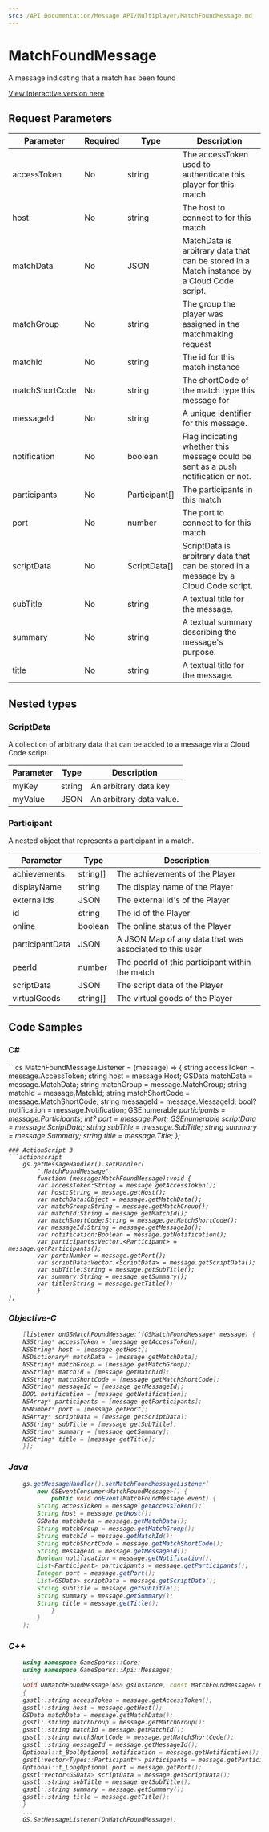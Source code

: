 ```yaml
---
src: /API Documentation/Message API/Multiplayer/MatchFoundMessage.md
---
```


# MatchFoundMessage


A message indicating that a match has been found


<a href="https://api.gamesparks.net/#matchfoundmessage" target="_gsapi">View interactive version here</a>

## Request Parameters

Parameter | Required | Type | Description
--------- | -------- | ---- | -----------
accessToken | No | string | The accessToken used to authenticate this player for this match
host | No | string | The host to connect to for this match
matchData | No | JSON | MatchData is arbitrary data that can be stored in a Match instance by a Cloud Code script.
matchGroup | No | string | The group the player was assigned in the matchmaking request
matchId | No | string | The id for this match instance
matchShortCode | No | string | The shortCode of the match type this message for
messageId | No | string | A unique identifier for this message.
notification | No | boolean | Flag indicating whether this message could be sent as a push notification or not.
participants | No | Participant[] | The participants in this match
port | No | number | The port to connect to for this match
scriptData | No | ScriptData[] | ScriptData is arbitrary data that can be stored in a message by a Cloud Code script.
subTitle | No | string | A textual title for the message.
summary | No | string | A textual summary describing the message's purpose.
title | No | string | A textual title for the message.

## Nested types

### ScriptData

A collection of arbitrary data that can be added to a message via a Cloud Code script.

Parameter | Type | Description
--------- | ---- | -----------
myKey | string | An arbitrary data key
myValue | JSON | An arbitrary data value.

### Participant

A nested object that represents a participant in a match.

Parameter | Type | Description
--------- | ---- | -----------
achievements | string[] | The achievements of the Player
displayName | string | The display name of the Player
externalIds | JSON | The external Id's of the Player
id | string | The id of the Player
online | boolean | The online status of the Player
participantData | JSON | A JSON Map of any data that was associated to this user
peerId | number | The peerId of this participant within the match
scriptData | JSON | The script data of the Player
virtualGoods | string[] | The virtual goods of the Player


## Code Samples

<h3>C#</h3>
```cs
	MatchFoundMessage.Listener = (message) => {
	string accessToken = message.AccessToken; 
	string host = message.Host; 
	GSData matchData = message.MatchData; 
	string matchGroup = message.MatchGroup; 
	string matchId = message.MatchId; 
	string matchShortCode = message.MatchShortCode; 
	string messageId = message.MessageId; 
	bool? notification = message.Notification; 
	GSEnumerable<var> participants = message.Participants; 
	int? port = message.Port; 
	GSEnumerable<GSData> scriptData = message.ScriptData; 
	string subTitle = message.SubTitle; 
	string summary = message.Summary; 
	string title = message.Title; 
	};

```
### ActionScript 3
```actionscript
	gs.getMessageHandler().setHandler(
		".MatchFoundMessage",
		function (message:MatchFoundMessage):void {
		var accessToken:String = message.getAccessToken(); 
		var host:String = message.getHost(); 
		var matchData:Object = message.getMatchData(); 
		var matchGroup:String = message.getMatchGroup(); 
		var matchId:String = message.getMatchId(); 
		var matchShortCode:String = message.getMatchShortCode(); 
		var messageId:String = message.getMessageId(); 
		var notification:Boolean = message.getNotification(); 
		var participants:Vector.<Participant> = message.getParticipants(); 
		var port:Number = message.getPort(); 
		var scriptData:Vector.<ScriptData> = message.getScriptData(); 
		var subTitle:String = message.getSubTitle(); 
		var summary:String = message.getSummary(); 
		var title:String = message.getTitle(); 
		}
);

```
### Objective-C
```objectivec
	[listener onGSMatchFoundMessage:^(GSMatchFoundMessage* message) {
	NSString* accessToken = [message getAccessToken]; 
	NSString* host = [message getHost]; 
	NSDictionary* matchData = [message getMatchData]; 
	NSString* matchGroup = [message getMatchGroup]; 
	NSString* matchId = [message getMatchId]; 
	NSString* matchShortCode = [message getMatchShortCode]; 
	NSString* messageId = [message getMessageId]; 
	BOOL notification = [message getNotification]; 
	NSArray* participants = [message getParticipants]; 
	NSNumber* port = [message getPort]; 
	NSArray* scriptData = [message getScriptData]; 
	NSString* subTitle = [message getSubTitle]; 
	NSString* summary = [message getSummary]; 
	NSString* title = [message getTitle]; 
	}];

```
### Java
```java
	gs.getMessageHandler().setMatchFoundMessageListener(
		new GSEventConsumer<MatchFoundMessage>() {
			public void onEvent(MatchFoundMessage event) {
		String accessToken = message.getAccessToken(); 
		String host = message.getHost(); 
		GSData matchData = message.getMatchData(); 
		String matchGroup = message.getMatchGroup(); 
		String matchId = message.getMatchId(); 
		String matchShortCode = message.getMatchShortCode(); 
		String messageId = message.getMessageId(); 
		Boolean notification = message.getNotification(); 
		List<Participant> participants = message.getParticipants(); 
		Integer port = message.getPort(); 
		List<GSData> scriptData = message.getScriptData(); 
		String subTitle = message.getSubTitle(); 
		String summary = message.getSummary(); 
		String title = message.getTitle(); 
			}
		}
	);
```
### C++
```cpp
	using namespace GameSparks::Core;
	using namespace GameSparks::Api::Messages;
	...
	void OnMatchFoundMessage(GS& gsInstance, const MatchFoundMessage& message)
	{
	gsstl::string accessToken = message.getAccessToken(); 
	gsstl::string host = message.getHost(); 
	GSData matchData = message.getMatchData(); 
	gsstl::string matchGroup = message.getMatchGroup(); 
	gsstl::string matchId = message.getMatchId(); 
	gsstl::string matchShortCode = message.getMatchShortCode(); 
	gsstl::string messageId = message.getMessageId(); 
	Optional::t_BoolOptional notification = message.getNotification(); 
	gsstl:vector<Types::Participant*> participants = message.getParticipants(); 
	Optional::t_LongOptional port = message.getPort(); 
	gsstl:vector<GSData> scriptData = message.getScriptData(); 
	gsstl::string subTitle = message.getSubTitle(); 
	gsstl::string summary = message.getSummary(); 
	gsstl::string title = message.getTitle(); 
	}
	...
	GS.SetMessageListener(OnMatchFoundMessage);
```

